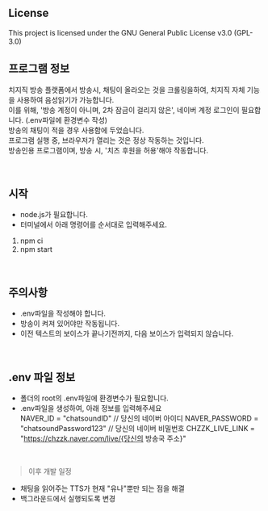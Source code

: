 ## License
This project is licensed under the GNU General Public License v3.0 (GPL-3.0)

## 프로그램 정보
치지직 방송 플랫폼에서 방송시, 채팅이 올라오는 것을 크롤링을하여, 치지직 자체 기능을 사용하여 음성읽기가 가능합니다.  
이를 위해, '방송 계정이 아니며, 2차 잠금이 걸리지 않은', 네이버 계정 로그인이 필요합니다. (.env파일에 환경변수 작성)  
 방송의 채팅이 적을 경우 사용함에 두었습니다.  
 프로그램 실행 중, 브라우저가 열리는 것은 정상 작동하는 것입니다.  
방송인용 프로그램이며, 방송 시, '치즈 후원을 허용'해야 작동합니다.  

<br>

## 시작
* node.js가 필요합니다.
* 터미널에서 아래 명령어를 순서대로 입력해주세요.
1. npm ci
2. npm start

<br>

## 주의사항
* .env파일을 작성해야 합니다.
* 방송이 켜져 있어야만 작동됩니다.
* 이전 텍스트의 보이스가 끝나기전까지, 다음 보이스가 입력되지 않습니다.

<br>

## .env 파일 정보
* 폴더의 root의 .env파일에 환경변수가 필요합니다.
* .env파일을 생성하여, 아래 정보를 입력해주세요  
NAVER_ID = "chatsoundID" // 당신의 네이버 아이디
NAVER_PASSWORD = "chatsoundPassword123" // 당신의 네이버 비밀번호
CHZZK_LIVE_LINK = "https://chzzk.naver.com/live/{당신의 방송국 주소}"  

<br>

> 이후 개발 일정
* 채팅을 읽어주는 TTS가 현재 "유나"뿐만 되는 점을 해결
* 백그라운드에서 실행되도록 변경
